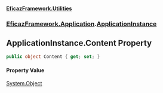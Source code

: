 #### [EficazFramework.Utilities](EficazFrameworkUtilities.md 'EficazFramework Utilities')
### [EficazFramework.Application](EficazFrameworkUtilities.md#EficazFramework.Application 'EficazFramework.Application').[ApplicationInstance](EficazFramework.Application/ApplicationInstance.md 'EficazFramework.Application.ApplicationInstance')

## ApplicationInstance.Content Property

```csharp
public object Content { get; set; }
```

#### Property Value
[System.Object](https://docs.microsoft.com/en-us/dotnet/api/System.Object 'System.Object')